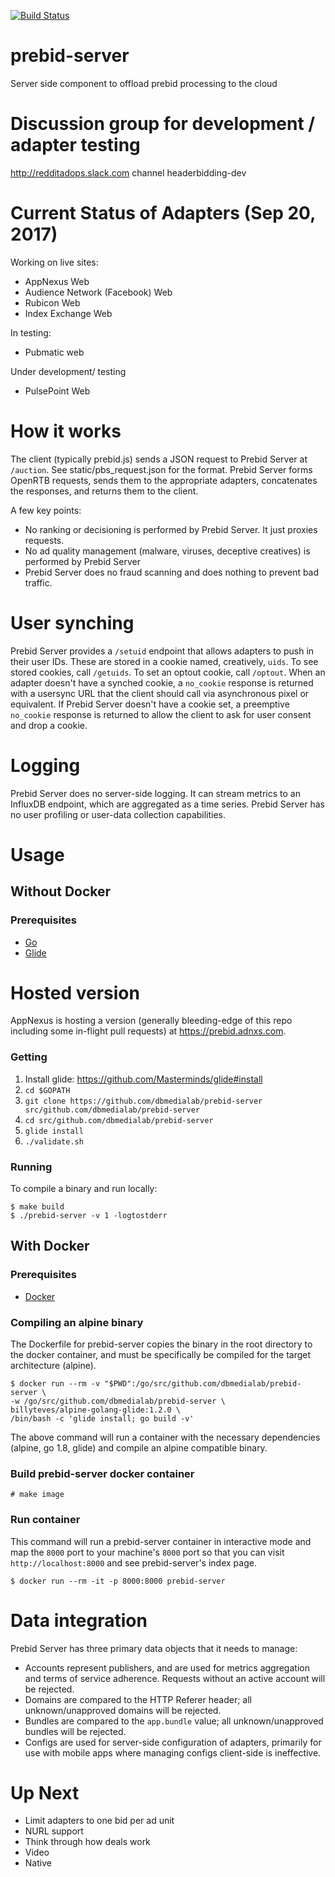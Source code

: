 [![Build Status](https://travis-ci.org/prebid/prebid-server.svg?branch=master)](https://travis-ci.org/prebid/prebid-server)

# prebid-server
Server side component to offload prebid processing to the cloud

# Discussion group for development / adapter testing
http://redditadops.slack.com channel headerbidding-dev

# Current Status of Adapters (Sep 20, 2017)
Working on live sites:
- AppNexus Web
- Audience Network (Facebook) Web
- Rubicon Web
- Index Exchange Web

In testing:
- Pubmatic web

Under development/ testing
- PulsePoint Web

# How it works
The client (typically prebid.js) sends a JSON request to Prebid Server at `/auction`. See static/pbs_request.json for the format.
Prebid Server forms OpenRTB requests, sends them to the appropriate adapters, concatenates the responses, and returns them
to the client.

A few key points:
 * No ranking or decisioning is performed by Prebid Server. It just proxies requests.
 * No ad quality management (malware, viruses, deceptive creatives) is performed by Prebid Server
 * Prebid Server does no fraud scanning and does nothing to prevent bad traffic.

# User synching
Prebid Server provides a `/setuid` endpoint that allows adapters to push in their user IDs. These are stored in a cookie named,
creatively, `uids`. To see stored cookies, call `/getuids`. To set an optout cookie, call `/optout`. When an adapter doesn't
have a synched cookie, a `no_cookie` response is returned with a usersync URL that the client should call via asynchronous pixel
or equivalent. If Prebid Server doesn't have a cookie set, a preemptive `no_cookie` response is returned to allow the client
to ask for user consent and drop a cookie.

# Logging
Prebid Server does no server-side logging. It can stream metrics to an InfluxDB endpoint, which are aggregated as a time series.
Prebid Server has no user profiling or user-data collection capabilities.

# Usage
## Without Docker
### Prerequisites
* [Go](https://www.golang.org)
* [Glide](https://glide.sh/)

# Hosted version
AppNexus is hosting a version (generally bleeding-edge of this repo including some in-flight pull requests) at https://prebid.adnxs.com.

### Getting
1. Install glide: https://github.com/Masterminds/glide#install
2. `cd $GOPATH`
3. `git clone https://github.com/dbmedialab/prebid-server src/github.com/dbmedialab/prebid-server`
4. `cd src/github.com/dbmedialab/prebid-server`
5. `glide install`
6. `./validate.sh`

### Running
To compile a binary and run locally:
```
$ make build
$ ./prebid-server -v 1 -logtostderr
```

## With Docker
### Prerequisites
* [Docker](https://www.docker.com)

### Compiling an alpine binary
The Dockerfile for prebid-server copies the binary in the root directory to the
docker container, and must be specifically be compiled for the target
architecture (alpine).

```
$ docker run --rm -v "$PWD":/go/src/github.com/dbmedialab/prebid-server \
-w /go/src/github.com/dbmedialab/prebid-server \
billyteves/alpine-golang-glide:1.2.0 \
/bin/bash -c 'glide install; go build -v'
```

The above command will run a container with the necessary dependencies (alpine,
go 1.8, glide) and compile an alpine compatible binary.

### Build prebid-server docker container
```
# make image
```

### Run container
This command will run a prebid-server container in interactive mode and map the
`8000` port to your machine's `8000` port so that you can visit `http://localhost:8000`
and see prebid-server's index page.

```
$ docker run --rm -it -p 8000:8000 prebid-server
```

# Data integration
Prebid Server has three primary data objects that it needs to manage:
 * Accounts represent publishers, and are used for metrics aggregation and terms of service adherence. Requests without an
 active account will be rejected.
 * Domains are compared to the HTTP Referer header; all unknown/unapproved domains will be rejected.
 * Bundles are compared to the `app.bundle` value; all unknown/unapproved bundles will be rejected.
 * Configs are used for server-side configuration of adapters, primarily for use with mobile apps where managing configs
 client-side is ineffective.

# Up Next
 * Limit adapters to one bid per ad unit
 * NURL support
 * Think through how deals work
 * Video
 * Native
